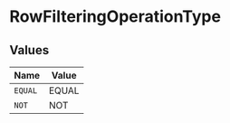 # RowFilteringOperationType


## Values

| Name    | Value   |
| ------- | ------- |
| `EQUAL` | EQUAL   |
| `NOT`   | NOT     |